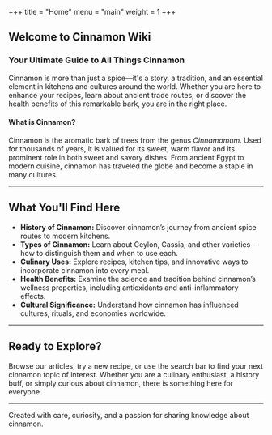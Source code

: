 +++
title = "Home"
menu = "main"
weight = 1
+++

## Welcome to Cinnamon Wiki

### Your Ultimate Guide to All Things Cinnamon

Cinnamon is more than just a spice—it's a story, a tradition, and an essential element in kitchens and cultures around the world. Whether you are here to enhance your recipes, learn about ancient trade routes, or discover the health benefits of this remarkable bark, you are in the right place.

#### What is Cinnamon?
Cinnamon is the aromatic bark of trees from the genus *Cinnamomum*. Used for thousands of years, it is valued for its sweet, warm flavor and its prominent role in both sweet and savory dishes. From ancient Egypt to modern cuisine, cinnamon has traveled the globe and become a staple in many cultures.

---

## What You'll Find Here

- **History of Cinnamon:** Discover cinnamon’s journey from ancient spice routes to modern kitchens.
- **Types of Cinnamon:** Learn about Ceylon, Cassia, and other varieties—how to distinguish them and when to use each.
- **Culinary Uses:** Explore recipes, kitchen tips, and innovative ways to incorporate cinnamon into every meal.
- **Health Benefits:** Examine the science and tradition behind cinnamon’s wellness properties, including antioxidants and anti-inflammatory effects.
- **Cultural Significance:** Understand how cinnamon has influenced cultures, rituals, and economies worldwide.

---

## Ready to Explore?

Browse our articles, try a new recipe, or use the search bar to find your next cinnamon topic of interest. Whether you are a culinary enthusiast, a history buff, or simply curious about cinnamon, there is something here for everyone.

---

Created with care, curiosity, and a passion for sharing knowledge about cinnamon.
